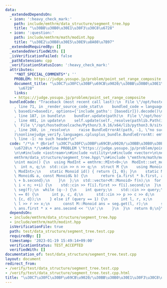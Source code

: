 ```yaml
---
data:
  _extendedDependsOn:
  - icon: ':heavy_check_mark:'
    path: include/emthrm/data_structure/segment_tree.hpp
    title: "\u30BB\u30B0\u30E1\u30F3\u30C8\u6728"
  - icon: ':question:'
    path: include/emthrm/math/modint.hpp
    title: "\u30E2\u30B8\u30E5\u30E9\u8A08\u7B97"
  _extendedRequiredBy: []
  _extendedVerifiedWith: []
  _isVerificationFailed: false
  _pathExtension: cpp
  _verificationStatusIcon: ':heavy_check_mark:'
  attributes:
    '*NOT_SPECIAL_COMMENTS*': ''
    PROBLEM: https://judge.yosupo.jp/problem/point_set_range_composite
    document_title: "\u30C7\u30FC\u30BF\u69CB\u9020/\u30BB\u30B0\u30E1\u30F3\u30C8\
      \u6728"
    links:
    - https://judge.yosupo.jp/problem/point_set_range_composite
  bundledCode: "Traceback (most recent call last):\n  File \"/opt/hostedtoolcache/Python/3.9.16/x64/lib/python3.9/site-packages/onlinejudge_verify/documentation/build.py\"\
    , line 71, in _render_source_code_stat\n    bundled_code = language.bundle(stat.path,\
    \ basedir=basedir, options={'include_paths': [basedir]}).decode()\n  File \"/opt/hostedtoolcache/Python/3.9.16/x64/lib/python3.9/site-packages/onlinejudge_verify/languages/cplusplus.py\"\
    , line 187, in bundle\n    bundler.update(path)\n  File \"/opt/hostedtoolcache/Python/3.9.16/x64/lib/python3.9/site-packages/onlinejudge_verify/languages/cplusplus_bundle.py\"\
    , line 401, in update\n    self.update(self._resolve(pathlib.Path(included), included_from=path))\n\
    \  File \"/opt/hostedtoolcache/Python/3.9.16/x64/lib/python3.9/site-packages/onlinejudge_verify/languages/cplusplus_bundle.py\"\
    , line 260, in _resolve\n    raise BundleErrorAt(path, -1, \"no such header\"\
    )\nonlinejudge_verify.languages.cplusplus_bundle.BundleErrorAt: emthrm/data_structure/segment_tree.hpp:\
    \ line -1: no such header\n"
  code: "/*\n * @brief \u30C7\u30FC\u30BF\u69CB\u9020/\u30BB\u30B0\u30E1\u30F3\u30C8\
    \u6728\n */\n#define PROBLEM \"https://judge.yosupo.jp/problem/point_set_range_composite\"\
    \n\n#include <iostream>\n#include <utility>\n#include <vector>\n\n#include \"\
    emthrm/data_structure/segment_tree.hpp\"\n#include \"emthrm/math/modint.hpp\"\n\
    \nint main() {\n  using ModInt = emthrm::MInt<0>;\n  ModInt::set_mod(998244353);\n\
    \  int n, q;\n  std::cin >> n >> q;\n  struct M {\n    using Monoid = std::pair<ModInt,\
    \ ModInt>;\n    static Monoid id() { return {1, 0}; }\n    static Monoid merge(const\
    \ Monoid& a, const Monoid& b) {\n      return {a.first * b.first, a.second * b.first\
    \ + b.second};\n    }\n  };\n  std::vector<M::Monoid> f(n);\n  for (int i = 0;\
    \ i < n; ++i) {\n    std::cin >> f[i].first >> f[i].second;\n  }\n  emthrm::SegmentTree<M>\
    \ seg(f);\n  while (q--) {\n    int query;\n    std::cin >> query;\n    if (query\
    \ == 0) {\n      int p, c, d;\n      std::cin >> p >> c >> d;\n      seg.set(p,\
    \ {c, d});\n    } else if (query == 1) {\n      int l, r, x;\n      std::cin >>\
    \ l >> r >> x;\n      const M::Monoid ans = seg.get(l, r);\n      std::cout <<\
    \ ans.first * x + ans.second << '\\n';\n    }\n  }\n  return 0;\n}\n"
  dependsOn:
  - include/emthrm/data_structure/segment_tree.hpp
  - include/emthrm/math/modint.hpp
  isVerificationFile: true
  path: test/data_structure/segment_tree.test.cpp
  requiredBy: []
  timestamp: '2023-01-19 15:49:14+09:00'
  verificationStatus: TEST_ACCEPTED
  verifiedWith: []
documentation_of: test/data_structure/segment_tree.test.cpp
layout: document
redirect_from:
- /verify/test/data_structure/segment_tree.test.cpp
- /verify/test/data_structure/segment_tree.test.cpp.html
title: "\u30C7\u30FC\u30BF\u69CB\u9020/\u30BB\u30B0\u30E1\u30F3\u30C8\u6728"
---
```

